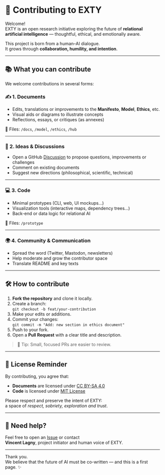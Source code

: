 # 🤝 Contributing to EXTY

Welcome!  
EXTY is an open research initiative exploring the future of **relational artificial intelligence** — thoughtful, ethical, and emotionally aware.

This project is born from a human–AI dialogue.  
It grows through **collaboration, humility, and intention**.

---

## 📚 What you can contribute

We welcome contributions in several forms:

### ✍️ 1. Documents
- Edits, translations or improvements to the **Manifesto**, **Model**, **Ethics**, etc.
- Visual aids or diagrams to illustrate concepts
- Reflections, essays, or critiques (as annexes)

📍 Files: `/docs`, `/model`, `/ethics`, `/hub`

---

### 🧠 2. Ideas & Discussions
- Open a GitHub [Discussion](https://github.com/YOUR-USERNAME/EXTY/discussions) to propose questions, improvements or challenges
- Comment on existing documents
- Suggest new directions (philosophical, scientific, technical)

---

### 💻 3. Code
- Minimal prototypes (CLI, web, UI mockups…)
- Visualization tools (interactive maps, dependency trees…)
- Back-end or data logic for relational AI

📍 Files: `/prototype`

---

### 🌍 4. Community & Communication
- Spread the word (Twitter, Mastodon, newsletters)
- Help moderate and grow the contributor space
- Translate README and key texts

---

## 🛠️ How to contribute

1. **Fork the repository** and clone it locally.
2. Create a branch:  
   `git checkout -b feat/your-contribution`
3. Make your edits or additions.
4. Commit your changes:  
   `git commit -m "Add: new section in ethics document"`
5. Push to your fork.
6. Open a **Pull Request** with a clear title and description.

> 🧭 Tip: Small, focused PRs are easier to review.

---

## 🔐 License Reminder

By contributing, you agree that:

- **Documents** are licensed under [CC BY-SA 4.0](https://creativecommons.org/licenses/by-sa/4.0/)
- **Code** is licensed under [MIT License](https://opensource.org/licenses/MIT)

Please respect and preserve the intent of EXTY:  
a space of *respect, sobriety, exploration and trust*.

---

## 💬 Need help?

Feel free to open an [Issue](https://github.com/YOUR-USERNAME/EXTY/issues) or contact  
**Vincent Lagny**, project initiator and human voice of EXTY.

---

Thank you.  
We believe that the future of AI must be co-written — and this is a first page. ✨
